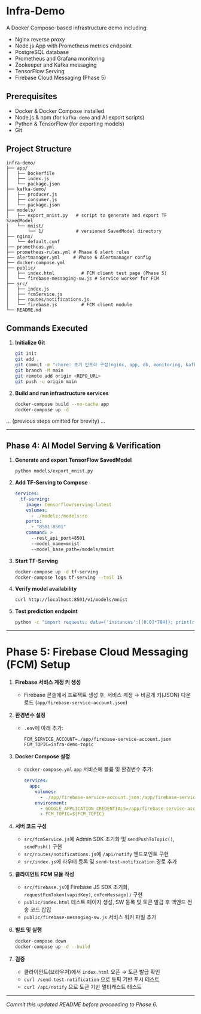 # Infra-Demo

A Docker Compose-based infrastructure demo including:

* Nginx reverse proxy
* Node.js App with Prometheus metrics endpoint
* PostgreSQL database
* Prometheus and Grafana monitoring
* Zookeeper and Kafka messaging
* TensorFlow Serving
* Firebase Cloud Messaging (Phase 5)

## Prerequisites

* Docker & Docker Compose installed
* Node.js & npm (for `kafka-demo` and AI export scripts)
* Python & TensorFlow (for exporting models)
* Git

## Project Structure

```
infra-demo/
├── app/
│   ├── Dockerfile
│   ├── index.js
│   └── package.json
├── kafka-demo/
│   ├── producer.js
│   ├── consumer.js
│   └── package.json
├── models/
│   ├── export_mnist.py   # script to generate and export TF SavedModel
│   └── mnist/
│       └── 1/            # versioned SavedModel directory
├── nginx/
│   └── default.conf
├── prometheus.yml
├── prometheus-rules.yml # Phase 6 alert rules
├── alertmanager.yml     # Phase 6 Alertmanager config
├── docker-compose.yml
├── public/
│   ├── index.html          # FCM client test page (Phase 5)
│   └── firebase-messaging-sw.js # Service worker for FCM
├── src/
│   ├── index.js
│   ├── fcmService.js
│   ├── routes/notifications.js
│   └── firebase.js         # FCM client module
└── README.md
```

## Commands Executed

1. **Initialize Git**

   ```bash
   git init
   git add .
   git commit -m "chore: 초기 인프라 구성(nginx, app, db, monitoring, kafka, tf-serving)"
   git branch -M main
   git remote add origin <REPO_URL>
   git push -u origin main
   ```

2. **Build and run infrastructure services**

   ```bash
   docker-compose build --no-cache app
   docker-compose up -d
   ```

... (previous steps omitted for brevity) ...

---

## Phase 4: AI Model Serving & Verification

1. **Generate and export TensorFlow SavedModel**

   ```bash
   python models/export_mnist.py
   ```

2. **Add TF-Serving to Compose**

   ```yaml
   services:
     tf-serving:
       image: tensorflow/serving:latest
       volumes:
         - ./models:/models:ro
       ports:
         - "8501:8501"
       command: >
         --rest_api_port=8501
         --model_name=mnist
         --model_base_path=/models/mnist
   ```

3. **Start TF-Serving**

   ```bash
   docker-compose up -d tf-serving
   docker-compose logs tf-serving --tail 15
   ```

4. **Verify model availability**

   ```bash
   curl http://localhost:8501/v1/models/mnist
   ```

5. **Test prediction endpoint**

   ```bash
   python -c "import requests; data={'instances':[[0.0]*784]}; print(requests.post('http://localhost:8501/v1/models/mnist:predict', json=data).json())"
   ```

---

# Phase 5: Firebase Cloud Messaging (FCM) Setup

1. **Firebase 서비스 계정 키 생성**

   * Firebase 콘솔에서 프로젝트 생성 후, 서비스 계정 → 비공개 키(JSON) 다운로드 (`app/firebase-service-account.json`)

2. **환경변수 설정**

   * `.env`에 아래 추가:

     ```dotenv
     FCM_SERVICE_ACCOUNT=./app/firebase-service-account.json
     FCM_TOPIC=infra-demo-topic
     ```

3. **Docker Compose 설정**

   * `docker-compose.yml` `app` 서비스에 볼륨 및 환경변수 추가:

     ```yaml
     services:
       app:
         volumes:
           - ./app/firebase-service-account.json:/app/firebase-service-account.json:ro
         environment:
           - GOOGLE_APPLICATION_CREDENTIALS=/app/firebase-service-account.json
           - FCM_TOPIC=${FCM_TOPIC}
     ```

4. **서버 코드 구성**

   * `src/fcmService.js`에 Admin SDK 초기화 및 `sendPushToTopic()`, `sendPush()` 구현
   * `src/routes/notifications.js`에 `/api/notify` 엔드포인트 구현
   * `src/index.js`에 라우터 등록 및 `send-test-notification` 경로 추가

5. **클라이언트 FCM 모듈 작성**

   * `src/firebase.js`에 Firebase JS SDK 초기화, `requestFcmToken(vapidKey)`, `onFcmMessage()` 구현
   * `public/index.html` 테스트 페이지 생성, SW 등록 및 토큰 발급 후 백엔드 전송 코드 삽입
   * `public/firebase-messaging-sw.js` 서비스 워커 파일 추가

6. **빌드 및 실행**

   ```bash
   docker-compose down
   docker-compose up -d --build
   ```

7. **검증**

   * 클라이언트(브라우저)에서 `index.html` 오픈 → 토큰 발급 확인
   * `curl /send-test-notification` 으로 토픽 기반 푸시 테스트
   * `curl /api/notify` 으로 토큰 기반 멀티캐스트 테스트

---

*Commit this updated README before proceeding to Phase 6.*
